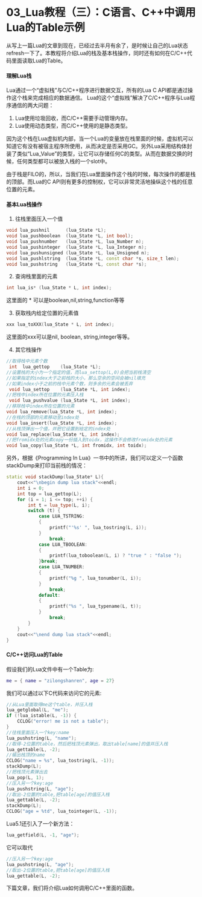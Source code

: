 # 03_Lua教程（三）：C语言、C++中调用Lua的Table示例

从写上一篇Lua的文章到现在，已经过去半月有余了，是时候让自己的Lua状态refresh一下了。本教程将介绍Lua的栈及基本栈操作，同时还有如何在C/C++代码里面读取Lua的Table。

#### 理解Lua栈

Lua通过一个“虚拟栈”与C/C++程序进行数据交互，所有的Lua C API都是通过操作这个栈来完成相应的数据通信。 Lua的这个“虚拟栈”解决了C/C++程序与Lua程序通信的两大问题：
1. Lua使用垃圾回收，而C/C++需要手动管理内存。
2. Lua使用动态类型，而C/C++使用的是静态类型。

因为这个栈在Lua虚拟机内部，当一个Lua的变量放在栈里面的时候，虚拟机可以知道它有没有被宿主程序所使用，从而决定是否采用GC。另外Lua采用结构体封装了类似“Lua_Value”的类型，让它可以存储任何C的类型。从而在数据交换的时候，任何类型都可以被放入栈的一个slot中。

由于栈是FILO的，所以，当我们在Lua里面操作这个栈的时候，每次操作的都是栈的顶部。而Lua的C API则有更多的控制权，它可以非常灵活地操纵这个栈的任意位置的元素。

#### 基本Lua栈操作

1. 往栈里面压入一个值
```cpp
void lua_pushnil      (lua_State *L);
void lua_pushboolean  (lua_State *L, int bool);
void lua_pushnumber   (lua_State *L, lua_Number n);
void lua_pushinteger  (lua_State *L, lua_Integer n);
void lua_pushunsigned (lua_State *L, lua_Unsigned n);
void lua_pushlstring  (lua_State *L, const char *s, size_t len);
void lua_pushstring   (lua_State *L, const char *s);
```

2. 查询栈里面的元素
```cpp
int lua_is* (lua_State * L, int index);
```

这里面的 * 可以是boolean,nil,string,function等等

3. 获取栈内给定位置的元素值
```cpp
xxx lua_toXXX(lua_State * L, int index);
```

这里面的xxx可以是nil, boolean, string,integer等等。

4. 其它栈操作
```cpp
//取得栈中元素个数
 int  lua_gettop    (lua_State *L);
//设置栈的大小为一个指定的值，而lua_settop(L,0)会把当前栈清空
//如果指定的index大于之前栈的大小，那么空余的空间会被nil填充
//如果index小于之前的栈中元素个数，则多余的元素会被丢弃
 void lua_settop    (lua_State *L, int index);
//把栈中index所在位置的元素压入栈
 void lua_pushvalue (lua_State *L, int index);
//移除栈中index所在位置的元素
void lua_remove(lua_State *L, int index);
//在栈的顶部的元素移动至index处
void lua_insert(lua_State *L, int index);
//从栈顶弹出一个值，并把它设置到给定的index处
void lua_replace(lua_State *L, int index);
//把fromidx处的元素copy一份插入到toidx，这操作不会修改fromidx处的元素
void lua_copy(lua_State *L, int fromidx, int toidx);
```

另外，根据《Programming In Lua》一书中的所讲，我们可以定义一个函数stackDump来打印当前栈的情况：
```cpp
static void stackDump(lua_State* L){
    cout<<"\nbegin dump lua stack"<<endl;
    int i = 0;
    int top = lua_gettop(L);
    for (i = 1; i <= top; ++i) {
        int t = lua_type(L, i);
        switch (t) {
            case LUA_TSTRING:
            {
                printf("'%s' ", lua_tostring(L, i));
            }
                break;
            case LUA_TBOOLEAN:
            {
                printf(lua_toboolean(L, i) ? "true " : "false ");
            }break;
            case LUA_TNUMBER:
            {
                printf("%g ", lua_tonumber(L, i));
            }
                break;
            default:
            {
                printf("%s ", lua_typename(L, t));
            }
                break;
        }
    }
    cout<<"\nend dump lua stack"<<endl;
}
```

#### C/C++访问Lua的Table

假设我们的Lua文件中有一个Table为:
```lua
me = { name = "zilongshanren", age = 27}
```

我们可以通过以下C代码来访问它的元素:
```cpp
//从Lua里面取得me这个table，并压入栈
lua_getglobal(L, "me");
if (!lua_istable(L, -1)) {
    CCLOG("error! me is not a table");
}
//往栈里面压入一个key:name
lua_pushstring(L, "name");
//取得-2位置的table，然后把栈顶元素弹出，取出table[name]的值并压入栈
lua_gettable(L, -2);
//输出栈顶的name
CCLOG("name = %s", lua_tostring(L, -1));
stackDump(L);
//把栈顶元素弹出去
lua_pop(L, 1);
//压入另一个key:age
lua_pushstring(L, "age");
//取出-2位置的table,把table[age]的值压入栈
lua_gettable(L, -2);
stackDump(L);
CCLOG("age = %td", lua_tointeger(L, -1));
```

Lua5.1还引入了一个新方法：
```cpp
lua_getfield(L, -1, "age");
```

它可以取代
```cpp
//压入另一个key:age
lua_pushstring(L, "age");
//取出-2位置的table,把table[age]的值压入栈
lua_gettable(L, -2);
```

下篇文章，我们将介绍Lua如何调用C/C++里面的函数。

